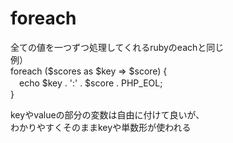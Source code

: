 # foreach
全ての値を一つずつ処理してくれるrubyのeachと同じ  
例）  
foreach ($scores as $key => $score) {  
　echo $key . ':' . $score . PHP_EOL;  
}

keyやvalueの部分の変数は自由に付けて良いが、  
わかりやすくそのままkeyや単数形が使われる